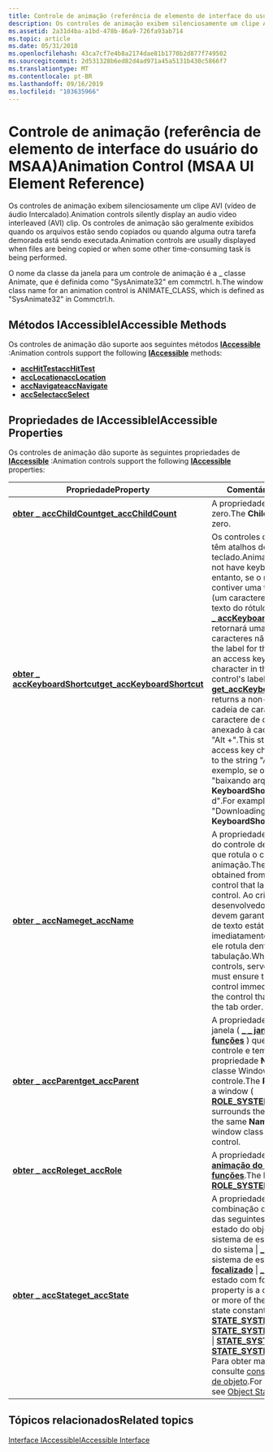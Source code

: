 ```yaml
---
title: Controle de animação (referência de elemento de interface do usuário do MSAA)
description: Os controles de animação exibem silenciosamente um clipe AVI (vídeo de áudio Intercalado). Os controles de animação são geralmente exibidos quando os arquivos estão sendo copiados ou quando alguma outra tarefa demorada está sendo executada.
ms.assetid: 2a31d4ba-a1bd-478b-86a9-726fa93ab714
ms.topic: article
ms.date: 05/31/2018
ms.openlocfilehash: 43ca7cf7e4b8a2174dae81b1770b2d877f749502
ms.sourcegitcommit: 2d531328b6ed82d4ad971a45a5131b430c5866f7
ms.translationtype: MT
ms.contentlocale: pt-BR
ms.lasthandoff: 09/16/2019
ms.locfileid: "103635966"
---
```

# <a name="animation-control-msaa-ui-element-reference"></a><span data-ttu-id="77a5d-104">Controle de animação (referência de elemento de interface do usuário do MSAA)</span><span class="sxs-lookup"><span data-stu-id="77a5d-104">Animation Control (MSAA UI Element Reference)</span></span>

<span data-ttu-id="77a5d-105">Os controles de animação exibem silenciosamente um clipe AVI (vídeo de áudio Intercalado).</span><span class="sxs-lookup"><span data-stu-id="77a5d-105">Animation controls silently display an audio video interleaved (AVI) clip.</span></span> <span data-ttu-id="77a5d-106">Os controles de animação são geralmente exibidos quando os arquivos estão sendo copiados ou quando alguma outra tarefa demorada está sendo executada.</span><span class="sxs-lookup"><span data-stu-id="77a5d-106">Animation controls are usually displayed when files are being copied or when some other time-consuming task is being performed.</span></span>

<span data-ttu-id="77a5d-107">O nome da classe da janela para um controle de animação é a \_ classe Animate, que é definida como "SysAnimate32" em commctrl. h.</span><span class="sxs-lookup"><span data-stu-id="77a5d-107">The window class name for an animation control is ANIMATE\_CLASS, which is defined as "SysAnimate32" in Commctrl.h.</span></span>

## <a name="iaccessible-methods"></a><span data-ttu-id="77a5d-108">Métodos IAccessible</span><span class="sxs-lookup"><span data-stu-id="77a5d-108">IAccessible Methods</span></span>

<span data-ttu-id="77a5d-109">Os controles de animação dão suporte aos seguintes métodos [**IAccessible**](/windows/desktop/api/oleacc/nn-oleacc-iaccessible) :</span><span class="sxs-lookup"><span data-stu-id="77a5d-109">Animation controls support the following [**IAccessible**](/windows/desktop/api/oleacc/nn-oleacc-iaccessible) methods:</span></span>

-   [<span data-ttu-id="77a5d-110">**accHitTest**</span><span class="sxs-lookup"><span data-stu-id="77a5d-110">**accHitTest**</span></span>](/windows/desktop/api/Oleacc/nf-oleacc-iaccessible-acchittest)
-   [<span data-ttu-id="77a5d-111">**accLocation**</span><span class="sxs-lookup"><span data-stu-id="77a5d-111">**accLocation**</span></span>](/windows/desktop/api/Oleacc/nf-oleacc-iaccessible-acclocation)
-   [<span data-ttu-id="77a5d-112">**accNavigate**</span><span class="sxs-lookup"><span data-stu-id="77a5d-112">**accNavigate**</span></span>](/windows/desktop/api/Oleacc/nf-oleacc-iaccessible-accnavigate)
-   [<span data-ttu-id="77a5d-113">**accSelect**</span><span class="sxs-lookup"><span data-stu-id="77a5d-113">**accSelect**</span></span>](/windows/desktop/api/Oleacc/nf-oleacc-iaccessible-accselect)

## <a name="iaccessible-properties"></a><span data-ttu-id="77a5d-114">Propriedades de IAccessible</span><span class="sxs-lookup"><span data-stu-id="77a5d-114">IAccessible Properties</span></span>

<span data-ttu-id="77a5d-115">Os controles de animação dão suporte às seguintes propriedades de [**IAccessible**](/windows/desktop/api/oleacc/nn-oleacc-iaccessible) :</span><span class="sxs-lookup"><span data-stu-id="77a5d-115">Animation controls support the following [**IAccessible**](/windows/desktop/api/oleacc/nn-oleacc-iaccessible) properties:</span></span>



| <span data-ttu-id="77a5d-116">Propriedade</span><span class="sxs-lookup"><span data-stu-id="77a5d-116">Property</span></span>                                                                             | <span data-ttu-id="77a5d-117">Comentários</span><span class="sxs-lookup"><span data-stu-id="77a5d-117">Comments</span></span>                                                                                                                                                                                                                                                                                                                                                                                                                                                                                                                                             |
|--------------------------------------------------------------------------------------|------------------------------------------------------------------------------------------------------------------------------------------------------------------------------------------------------------------------------------------------------------------------------------------------------------------------------------------------------------------------------------------------------------------------------------------------------------------------------------------------------------------------------------------------------|
| [<span data-ttu-id="77a5d-118">**obter \_ accChildCount**</span><span class="sxs-lookup"><span data-stu-id="77a5d-118">**get\_accChildCount**</span></span>](/windows/desktop/api/Oleacc/nf-oleacc-iaccessible-get_accchildcount)             | <span data-ttu-id="77a5d-119">A propriedade **ChildCount** é zero.</span><span class="sxs-lookup"><span data-stu-id="77a5d-119">The **ChildCount** property is zero.</span></span>                                                                                                                                                                                                                                                                                                                                                                                                                                                                                                                 |
| [<span data-ttu-id="77a5d-120">**obter \_ accKeyboardShortcut**</span><span class="sxs-lookup"><span data-stu-id="77a5d-120">**get\_accKeyboardShortcut**</span></span>](/windows/desktop/api/Oleacc/nf-oleacc-iaccessible-get_acckeyboardshortcut) | <span data-ttu-id="77a5d-121">Os controles de animação não têm atalhos de teclado.</span><span class="sxs-lookup"><span data-stu-id="77a5d-121">Animation controls do not have keyboard shortcuts.</span></span> <span data-ttu-id="77a5d-122">No entanto, se o rótulo do controle contiver uma tecla de acesso (um caractere sublinhado no texto do rótulo do controle), [**Get \_ accKeyboardShortcut**](/windows/desktop/api/Oleacc/nf-oleacc-iaccessible-get_acckeyboardshortcut) retornará uma cadeia de caracteres não nula.</span><span class="sxs-lookup"><span data-stu-id="77a5d-122">However, if the label for the control contains an access key (an underlined character in the text of the control's label), [**get\_accKeyboardShortcut**](/windows/desktop/api/Oleacc/nf-oleacc-iaccessible-get_acckeyboardshortcut) returns a non-NULL string.</span></span> <span data-ttu-id="77a5d-123">Essa cadeia de caracteres contém o caractere de chave de acesso anexado à cadeia de caracteres "Alt +".</span><span class="sxs-lookup"><span data-stu-id="77a5d-123">This string contains the access key character appended to the string "Alt+".</span></span> <span data-ttu-id="77a5d-124">Por exemplo, se o rótulo for "baixando arquivos", **KeyboardShortcut** será "Alt + d".</span><span class="sxs-lookup"><span data-stu-id="77a5d-124">For example, if the label is "Downloading Files", **KeyboardShortcut** is "Alt+d".</span></span>                                                                                        |
| [<span data-ttu-id="77a5d-125">**obter \_ accName**</span><span class="sxs-lookup"><span data-stu-id="77a5d-125">**get\_accName**</span></span>](/windows/desktop/api/Oleacc/nf-oleacc-iaccessible-get_accname)                         | <span data-ttu-id="77a5d-126">A propriedade **Name** é obtida do controle de texto estático que rotula o controle de animação.</span><span class="sxs-lookup"><span data-stu-id="77a5d-126">The **Name** property is obtained from the static text control that labels the animation control.</span></span> <span data-ttu-id="77a5d-127">Ao criar controles, os desenvolvedores de servidor devem garantir que um controle de texto estático preceda imediatamente o controle que ele rotula dentro da ordem de tabulação.</span><span class="sxs-lookup"><span data-stu-id="77a5d-127">When creating controls, server developers must ensure that a static text control immediately precedes the control that it labels within the tab order.</span></span>                                                                                                                                                                                                                                                                                             |
| [<span data-ttu-id="77a5d-128">**obter \_ accParent**</span><span class="sxs-lookup"><span data-stu-id="77a5d-128">**get\_accParent**</span></span>](/windows/desktop/api/Oleacc/nf-oleacc-iaccessible-get_accparent)                     | <span data-ttu-id="77a5d-129">A propriedade **Parent** é uma janela ( [**\_ \_ janela do sistema de funções**](object-roles.md) ) que circunda o controle e tem a mesma propriedade **Name** e o nome da classe Window que o controle.</span><span class="sxs-lookup"><span data-stu-id="77a5d-129">The **Parent** property is a window ( [**ROLE\_SYSTEM\_WINDOW**](object-roles.md) ) that surrounds the control and has the same **Name** property and window class name as the control.</span></span>                                                                                                                                                                                                                                                                                                                                          |
| [<span data-ttu-id="77a5d-130">**obter \_ accRole**</span><span class="sxs-lookup"><span data-stu-id="77a5d-130">**get\_accRole**</span></span>](/windows/desktop/api/Oleacc/nf-oleacc-iaccessible-get_accrole)                         | <span data-ttu-id="77a5d-131">A propriedade **role** é [**\_ \_ animação do sistema de funções**](object-roles.md).</span><span class="sxs-lookup"><span data-stu-id="77a5d-131">The **Role** property is [**ROLE\_SYSTEM\_ANIMATION**](object-roles.md).</span></span>                                                                                                                                                                                                                                                                                                                                                                                                                                                      |
| [<span data-ttu-id="77a5d-132">**obter \_ accState**</span><span class="sxs-lookup"><span data-stu-id="77a5d-132">**get\_accState**</span></span>](/windows/desktop/api/Oleacc/nf-oleacc-iaccessible-get_accstate)                       | <span data-ttu-id="77a5d-133">A propriedade **State** é uma combinação de uma ou mais das seguintes constantes de estado do objeto: estado do sistema de estado [**\_ \_ invisível**](object-state-constants.md) do sistema \| [**\_ \_ indisponível**](object-state-constants.md) sistema de estado \| [**\_ \_ focalizado**](object-state-constants.md) \| [**\_ \_**](object-state-constants.md) sistema de estado com foco</span><span class="sxs-lookup"><span data-stu-id="77a5d-133">The **State** property is a combination of one or more of the following object state constants: [**STATE\_SYSTEM\_INVISIBLE**](object-state-constants.md) \| [**STATE\_SYSTEM\_UNAVAILABLE**](object-state-constants.md) \| [**STATE\_SYSTEM\_FOCUSED**](object-state-constants.md) \| [**STATE\_SYSTEM\_ANIMATED**](object-state-constants.md)</span></span><br/> <span data-ttu-id="77a5d-134">Para obter mais informações, consulte [constantes de estado de objeto](object-state-constants.md).</span><span class="sxs-lookup"><span data-stu-id="77a5d-134">For more information, see [Object State Constants](object-state-constants.md).</span></span><br/> |



 

## <a name="related-topics"></a><span data-ttu-id="77a5d-135">Tópicos relacionados</span><span class="sxs-lookup"><span data-stu-id="77a5d-135">Related topics</span></span>

<dl> <dt>

[<span data-ttu-id="77a5d-136">Interface IAccessible</span><span class="sxs-lookup"><span data-stu-id="77a5d-136">IAccessible Interface</span></span>](/windows/desktop/api/oleacc/nn-oleacc-iaccessible)
</dt> </dl>

 

 






